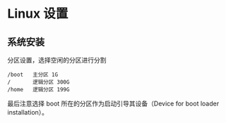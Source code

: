 
# Linux 设置

## 系统安装

分区设置，选择空闲的分区进行分割

```
/boot   主分区 1G
/       逻辑分区 300G
/home   逻辑分区 199G
```

最后注意选择 boot 所在的分区作为启动引导其设备（Device for boot loader installation）。



